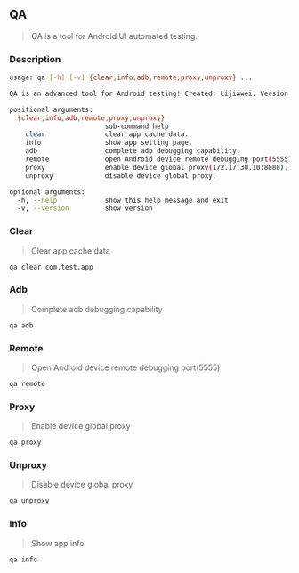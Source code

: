 ## QA
>QA is a tool for Android UI automated testing.

### Description
```bash
usage: qa [-h] [-v] {clear,info,adb,remote,proxy,unproxy} ...

QA is an advanced tool for Android testing! Created: Lijiawei. Version 0.0.8

positional arguments:
  {clear,info,adb,remote,proxy,unproxy}
                        sub-command help
    clear               clear app cache data.
    info                show app setting page.
    adb                 complete adb debugging capability.
    remote              open Android device remote debugging port(5555).
    proxy               enable device global proxy(172.17.30.10:8888).
    unproxy             disable device global proxy.

optional arguments:
  -h, --help            show this help message and exit
  -v, --version         show version


```

### Clear
> Clear app cache data
```bash
qa clear com.test.app
```

### Adb
> Complete adb debugging capability
```bash
qa adb
```

### Remote
> Open Android device remote debugging port(5555)
```bash
qa remote
```

### Proxy
> Enable device global proxy
```bash
qa proxy
```

### Unproxy
> Disable device global proxy
```bash
qa unproxy
```

### Info
> Show app info
```bash
qa info
```